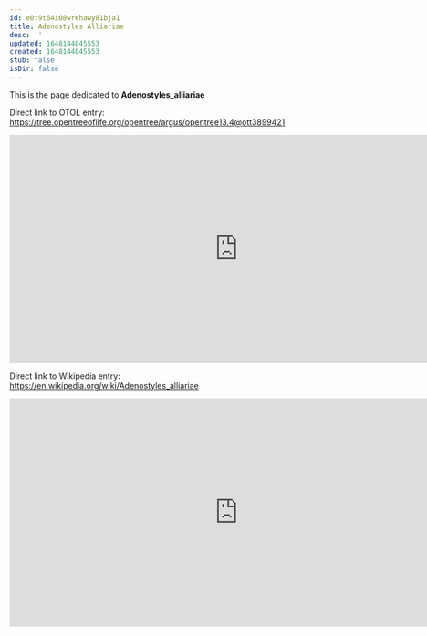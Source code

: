 ```yaml
---
id: e0t9t64i08wrehawy81bja1
title: Adenostyles Alliariae
desc: ''
updated: 1648144045553
created: 1648144045553
stub: false
isDir: false
---
```

This is the page dedicated to **Adenostyles_alliariae**


Direct link to OTOL entry: https://tree.opentreeoflife.org/opentree/argus/opentree13.4@ott3899421



<html>
    <body>
    <iframe src="https://tree.opentreeoflife.org/opentree/argus/opentree13.4@ott3899421"
    width="800" height="400" frameborder="0" allowfullscreen> </iframe>
    </body>
</html>
    


Direct link to Wikipedia entry: https://en.wikipedia.org/wiki/Adenostyles_alliariae



<html>
    <body>
    <iframe src="https://en.wikipedia.org/wiki/Adenostyles_alliariae"
    width="800" height="400" frameborder="0" allowfullscreen> </iframe>
    </body>
</html>
    
